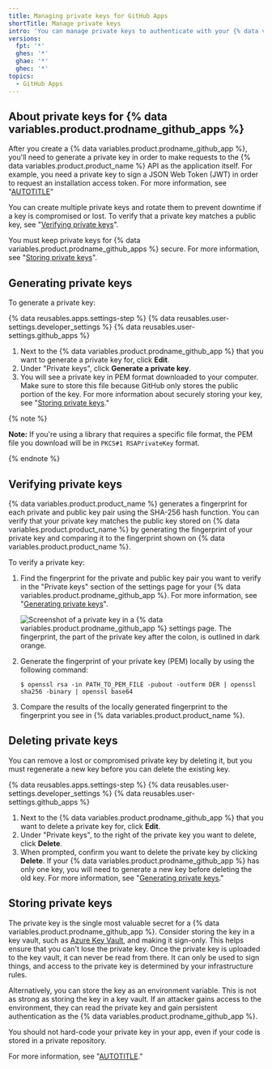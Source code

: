 ```yaml
---
title: Managing private keys for GitHub Apps
shortTitle: Manage private keys
intro: 'You can manage private keys to authenticate with your {% data variables.product.prodname_github_app %}.'
versions:
  fpt: '*'
  ghes: '*'
  ghae: '*'
  ghec: '*'
topics:
  - GitHub Apps
---
```


## About private keys for {% data variables.product.prodname_github_apps %}

After you create a {% data variables.product.prodname_github_app %}, you'll need to generate a private key in order to make requests to the {% data variables.product.product_name %} API as the application itself. For example, you need a private key to sign a JSON Web Token (JWT) in order to request an installation access token. For more information, see "[AUTOTITLE](/apps/creating-github-apps/authenticating-with-a-github-app/generating-a-json-web-token-jwt-for-a-github-app)"

You can create multiple private keys and rotate them to prevent downtime if a key is compromised or lost. To verify that a private key matches a public key, see "[Verifying private keys](#verifying-private-keys)".

You must keep private keys for {% data variables.product.prodname_github_apps %} secure. For more information, see "[Storing private keys](#storing-private-keys)".

## Generating private keys

To generate a private key:

{% data reusables.apps.settings-step %}
{% data reusables.user-settings.developer_settings %}
{% data reusables.user-settings.github_apps %}
1. Next to the {% data variables.product.prodname_github_app %} that you want to generate a private key for, click **Edit**.
1. Under "Private keys", click **Generate a private key**.
1. You will see a private key in PEM format downloaded to your computer. Make sure to store this file because GitHub only stores the public portion of the key. For more information about securely storing your key, see "[Storing private keys](#storing-private-keys)."

{% note %}

**Note:** If you're using a library that requires a specific file format, the PEM file you download will be in `PKCS#1 RSAPrivateKey` format.

{% endnote %}

## Verifying private keys

{% data variables.product.product_name %} generates a fingerprint for each private and public key pair using the SHA-256 hash function. You can verify that your private key matches the public key stored on {% data variables.product.product_name %} by generating the fingerprint of your private key and comparing it to the fingerprint shown on {% data variables.product.product_name %}.

To verify a private key:

1. Find the fingerprint for the private and public key pair you want to verify in the "Private keys" section of the settings page for your {% data variables.product.prodname_github_app %}. For more information, see "[Generating private keys](#generating-private-keys)".

   ![Screenshot of a private key in a {% data variables.product.prodname_github_app %} settings page. The fingerprint, the part of the private key after the colon, is outlined in dark orange.](/assets/images/github-apps/github-apps-private-key-fingerprint.png)
1. Generate the fingerprint of your private key (PEM) locally by using the following command:
    ```shell
    $ openssl rsa -in PATH_TO_PEM_FILE -pubout -outform DER | openssl sha256 -binary | openssl base64
    ```
1. Compare the results of the locally generated fingerprint to the fingerprint you see in {% data variables.product.product_name %}.

## Deleting private keys

You can remove a lost or compromised private key by deleting it, but you must regenerate a new key before you can delete the existing key.

{% data reusables.apps.settings-step %}
{% data reusables.user-settings.developer_settings %}
{% data reusables.user-settings.github_apps %}
1. Next to the {% data variables.product.prodname_github_app %} that you want to delete a private key for, click **Edit**.
1. Under "Private keys", to the right of the private key you want to delete, click **Delete**.
1. When prompted, confirm you want to delete the private key by clicking **Delete**. If your {% data variables.product.prodname_github_app %} has only one key, you will need to generate a new key before deleting the old key. For more information, see "[Generating private keys](#generating-private-keys)."

## Storing private keys

The private key is the single most valuable secret for a {% data variables.product.prodname_github_app %}. Consider storing the key in a key vault, such as [Azure Key Vault](https://azure.microsoft.com/en-gb/products/key-vault), and making it sign-only. This helps ensure that you can't lose the private key. Once the private key is uploaded to the key vault, it can never be read from there. It can only be used to sign things, and access to the private key is determined by your infrastructure rules.

Alternatively, you can store the key as an environment variable. This is not as strong as storing the key in a key vault. If an attacker gains access to the environment, they can read the private key and gain persistent authentication as the {% data variables.product.prodname_github_app %}.

You should not hard-code your private key in your app, even if your code is stored in a private repository.

For more information, see "[AUTOTITLE](/apps/creating-github-apps/setting-up-a-github-app/best-practices-for-creating-a-github-app)."
